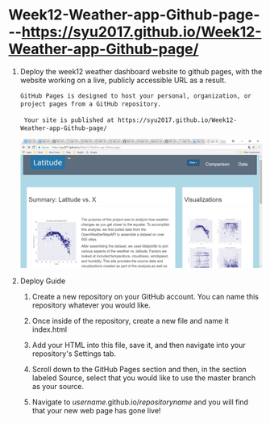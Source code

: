 # Week12-Weather-app-Github-page---https://syu2017.github.io/Week12-Weather-app-Github-page/

1.  Deploy the week12 weather dashboard website to github pages, with the website working on a live, publicly accessible URL as a result.

        GitHub Pages is designed to host your personal, organization, or project pages from a GitHub repository.

         Your site is published at https://syu2017.github.io/Week12-Weather-app-Github-page/
         
       ![picture](web.png)  

2.  Deploy Guide

     1. Create a new repository on your GitHub account. You can name this repository whatever you would like.
   
     2. Once inside of the repository, create a new file and name it index.html
   
     3. Add your HTML into this file, save it, and then navigate into your repository's Settings tab.
     
     4. Scroll down to the GitHub Pages section and then, in the section labeled Source, select that you would like to use the master branch as your source.

     5. Navigate to _username_.github.io/_repositoryname_ and you will find that your new web page has gone live!



